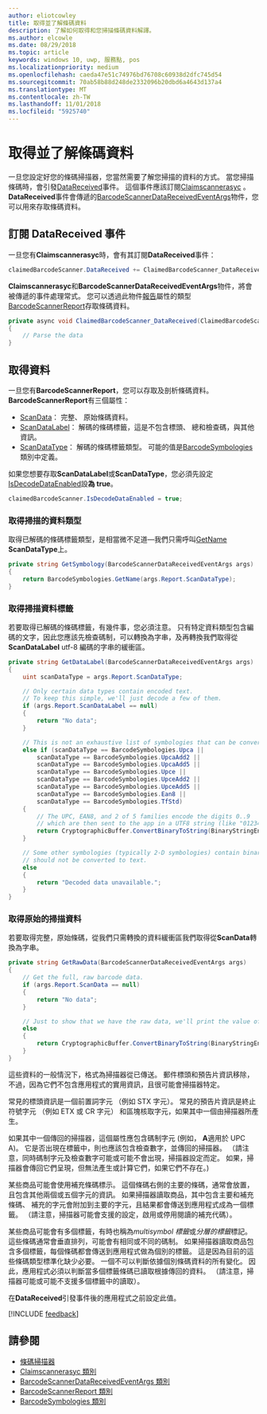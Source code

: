 ```yaml
---
author: eliotcowley
title: 取得並了解條碼資料
description: 了解如何取得和您掃描條碼資料解譯。
ms.author: elcowle
ms.date: 08/29/2018
ms.topic: article
keywords: windows 10, uwp, 服務點, pos
ms.localizationpriority: medium
ms.openlocfilehash: caeda47e51c74976bd76708c60938d2dfc745d54
ms.sourcegitcommit: 70ab58b88d248de2332096b20dbd6a4643d137a4
ms.translationtype: MT
ms.contentlocale: zh-TW
ms.lasthandoff: 11/01/2018
ms.locfileid: "5925740"
---
```

# <a name="obtain-and-understand-barcode-data"></a>取得並了解條碼資料

一旦您設定好您的條碼掃描器，您當然需要了解您掃描的資料的方式。 當您掃描條碼時，會引發[DataReceived](https://docs.microsoft.com/uwp/api/windows.devices.pointofservice.claimedbarcodescanner.datareceived)事件。 這個事件應該訂閱[Claimscannerasyc](https://docs.microsoft.com/uwp/api/windows.devices.pointofservice.claimedbarcodescanner) 。 **DataReceived**事件會傳遞的[BarcodeScannerDataReceivedEventArgs](https://docs.microsoft.com/uwp/api/windows.devices.pointofservice.barcodescannerdatareceivedeventargs)物件，您可以用來存取條碼資料。

## <a name="subscribe-to-the-datareceived-event"></a>訂閱 DataReceived 事件

一旦您有**Claimscannerasyc**時，會有其訂閱**DataReceived**事件：

```cs
claimedBarcodeScanner.DataReceived += ClaimedBarcodeScanner_DataReceived;
```

**Claimscannerasyc**和**BarcodeScannerDataReceivedEventArgs**物件，將會被傳遞的事件處理常式。 您可以透過此物件[報告](https://docs.microsoft.com/uwp/api/windows.devices.pointofservice.barcodescannerdatareceivedeventargs.report#Windows_Devices_PointOfService_BarcodeScannerDataReceivedEventArgs_Report)屬性的類型[BarcodeScannerReport](https://docs.microsoft.com/uwp/api/windows.devices.pointofservice.barcodescannerreport)存取條碼資料。

```cs
private async void ClaimedBarcodeScanner_DataReceived(ClaimedBarcodeScanner sender, BarcodeScannerDataReceivedEventArgs args)
{
    // Parse the data
}
```

## <a name="get-the-data"></a>取得資料

一旦您有**BarcodeScannerReport**，您可以存取及剖析條碼資料。 **BarcodeScannerReport**有三個屬性：

* [ScanData](https://docs.microsoft.com/uwp/api/windows.devices.pointofservice.barcodescannerreport.scandata)： 完整、 原始條碼資料。
* [ScanDataLabel](https://docs.microsoft.com/uwp/api/windows.devices.pointofservice.barcodescannerreport.scandatalabel)： 解碼的條碼標籤，這是不包含標頭、 總和檢查碼，與其他資訊。
* [ScanDataType](https://docs.microsoft.com/uwp/api/windows.devices.pointofservice.barcodescannerreport.scandatatype)： 解碼的條碼標籤類型。 可能的值是[BarcodeSymbologies](https://docs.microsoft.com/uwp/api/windows.devices.pointofservice.barcodesymbologies)類別中定義。

如果您想要存取**ScanDataLabel**或**ScanDataType**，您必須先設定[IsDecodeDataEnabled](https://docs.microsoft.com/uwp/api/windows.devices.pointofservice.claimedbarcodescanner.isdecodedataenabled#Windows_Devices_PointOfService_ClaimedBarcodeScanner_IsDecodeDataEnabled)設**為 true**。

```cs
claimedBarcodeScanner.IsDecodeDataEnabled = true;
```

### <a name="get-the-scan-data-type"></a>取得掃描的資料類型

取得已解碼的條碼標籤類型，是相當微不足道&mdash;我們只需呼叫[GetName](https://docs.microsoft.com/uwp/api/windows.devices.pointofservice.barcodesymbologies.getname) **ScanDataType**上。

```cs
private string GetSymbology(BarcodeScannerDataReceivedEventArgs args)
{
    return BarcodeSymbologies.GetName(args.Report.ScanDataType);
}
```

### <a name="get-the-scan-data-label"></a>取得掃描資料標籤

若要取得已解碼的條碼標籤，有幾件事，您必須注意。 只有特定資料類型包含編碼的文字，因此您應該先檢查碼制，可以轉換為字串，及再轉換我們取得從**ScanDataLabel** utf-8 編碼的字串的緩衝區。

```cs
private string GetDataLabel(BarcodeScannerDataReceivedEventArgs args)
{
    uint scanDataType = args.Report.ScanDataType;

    // Only certain data types contain encoded text.
    // To keep this simple, we'll just decode a few of them.
    if (args.Report.ScanDataLabel == null)
    {
        return "No data";
    }

    // This is not an exhaustive list of symbologies that can be converted to a string.
    else if (scanDataType == BarcodeSymbologies.Upca ||
        scanDataType == BarcodeSymbologies.UpcaAdd2 ||
        scanDataType == BarcodeSymbologies.UpcaAdd5 ||
        scanDataType == BarcodeSymbologies.Upce ||
        scanDataType == BarcodeSymbologies.UpceAdd2 ||
        scanDataType == BarcodeSymbologies.UpceAdd5 ||
        scanDataType == BarcodeSymbologies.Ean8 ||
        scanDataType == BarcodeSymbologies.TfStd)
    {
        // The UPC, EAN8, and 2 of 5 families encode the digits 0..9
        // which are then sent to the app in a UTF8 string (like "01234").
        return CryptographicBuffer.ConvertBinaryToString(BinaryStringEncoding.Utf8, args.Report.ScanDataLabel);
    }

    // Some other symbologies (typically 2-D symbologies) contain binary data that
    // should not be converted to text.
    else
    {
        return "Decoded data unavailable.";
    }
}
```

### <a name="get-the-raw-scan-data"></a>取得原始的掃描資料

若要取得完整，原始條碼，從我們只需轉換的資料緩衝區我們取得從**ScanData**轉換為字串。

```cs
private string GetRawData(BarcodeScannerDataReceivedEventArgs args)
{
    // Get the full, raw barcode data.
    if (args.Report.ScanData == null)
    {
        return "No data";
    }

    // Just to show that we have the raw data, we'll print the value of the bytes.
    else
    {
        return CryptographicBuffer.ConvertBinaryToString(BinaryStringEncoding.Utf8, args.Report.ScanData);
    }
}
```

這些資料的一般情況下，格式為掃描器從已傳送。 郵件標頭和預告片資訊移除，不過，因為它們不包含應用程式的實用資訊，且很可能會掃描器特定。

常見的標頭資訊是一個前置詞字元 （例如 STX 字元）。 常見的預告片資訊是終止符號字元 （例如 ETX 或 CR 字元） 和區塊核取字元，如果其中一個由掃描器所產生。

如果其中一個傳回的掃描器，這個屬性應包含碼制字元 (例如， **A**適用於 UPC A)。 它是否出現在標籤中，則也應該包含檢查數字，並傳回的掃描器。 （請注意，同時碼制字元及檢查數字可能或可能不會出現，掃描器設定而定。 如果，掃描器會傳回它們呈現，但無法產生或計算它們，如果它們不存在。)

某些商品可能會使用補充條碼標示。 這個條碼右側的主要的條碼，通常會放置，且包含其他兩個或五個字元的資訊。 如果掃描器讀取商品，其中包含主要和補充條碼、 補充的字元會附加到主要的字元，且結果都會傳送到應用程式成為一個標籤。 （請注意，掃描器可能會支援的設定，啟用或停用閱讀的補充代碼）。

某些商品可能會有多個標籤，有時也稱為*multisymbol 標籤*或*分層的標籤*標記。 這些條碼通常會垂直排列，可能會有相同或不同的碼制。 如果掃描器讀取商品包含多個標籤，每個條碼都會傳送到應用程式做為個別的標籤。 這是因為目前的這些條碼類型標準化缺少必要。 一個不可以判斷依據個別條碼資料的所有變化。 因此，應用程式必須以判斷當多個標籤條碼已讀取根據傳回的資料。 （請注意，掃描器可能或可能不支援多個標籤中的讀取）。

在**DataReceived**引發事件後的應用程式之前設定此值。

[!INCLUDE [feedback](./includes/pos-feedback.md)]

## <a name="see-also"></a>請參閱
* [條碼掃描器](pos-barcodescanner.md)
* [Claimscannerasyc 類別](https://docs.microsoft.com/uwp/api/windows.devices.pointofservice.barcodesymbologies.getname)
* [BarcodeScannerDataReceivedEventArgs 類別](https://docs.microsoft.com/uwp/api/windows.devices.pointofservice.barcodescannerdatareceivedeventargs)
* [BarcodeScannerReport 類別](https://docs.microsoft.com/uwp/api/windows.devices.pointofservice.barcodescannerreport)
* [BarcodeSymbologies 類別](https://docs.microsoft.com/uwp/api/windows.devices.pointofservice.barcodesymbologies)